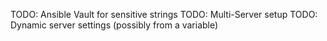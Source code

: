 

TODO: Ansible Vault for sensitive strings
TODO: Multi-Server setup
TODO: Dynamic server settings (possibly from a variable)
